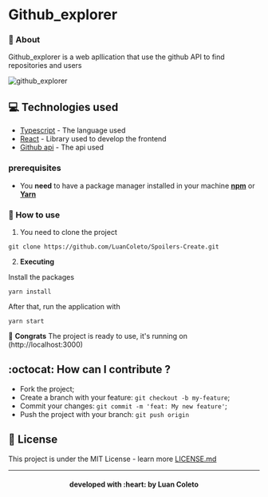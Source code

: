 # Github_explorer 

### :bookmark: About

Github_explorer is a web apllication that use the github API to find repositories and users

![github_explorer](https://user-images.githubusercontent.com/50886716/86296889-48f79c00-bbd0-11ea-8acc-deeeb9f3d216.gif)


## :computer: Technologies used
 
* [Typescript](https://www.typescriptlang.org/) - The language used
* [React](https://pt-br.reactjs.org/) - Library used to develop the frontend
* [Github api](https://developer.github.com/v3/) - The api used



### prerequisites

- You **need** to have a package manager installed in your machine **[npm](https://www.npmjs.com/)** or **[Yarn](https://yarnpkg.com/)**

### :rocket: How to use 

1. You need to clone the project

```
git clone https://github.com/LuanColeto/Spoilers-Create.git
```


2. **Executing**


Install the packages

```
yarn install
```

After that, run the application with

```
yarn start
```

 :tada: **Congrats** The project is ready to use, it's running on (http://localhost:3000)



## :octocat: How can I contribute ?

- Fork the project;
- Create a branch with your feature: `git checkout -b my-feature`;
- Commit your changes: `git commit -m 'feat: My new feature'`;
- Push the project with your branch: `git push origin`


## :memo: License

This project is under the MIT License - learn more [LICENSE.md](LICENSE.md)

---

<h4 align="center"> developed with :heart: by Luan Coleto </h4>
